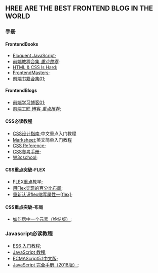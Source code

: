 ## HREE ARE THE BEST FRONTEND BLOG IN THE WORLD


### 手册


#### FrontendBooks
- [Eloquent JavaScript](https://eloquentjavascript.net/);
- [前端教程合集 *重点推荐*](https://www.jqhtml.com/category/tutorial);
- [HTML & CSS Is Hard](https://www.internetingishard.com/html-and-css/introduction/);
- [FrontendMasters](https://frontendmasters.com/books/front-end-handbook/2019/);
- [前端书籍合集01](https://github.com/manjunath5496/HTML-CSS-Programming-Books);

#### FrontendBlogs
- [前端学习博客01](https://github.com/qiu-deqing/FE-learning#%E5%B7%A5%E5%85%B7);
- [前端工匠 博客 *重点推荐*](https://github.com/ljianshu/Blog);


#### CSS必读教程
- [CSS设计指南](https://www.nli.cn/read/css-sjzhin/part0000_split_004.html);中文重点入门教程
- [Marksheet](https://marksheet.io/);英文简单入门教程
- [CSS Reference](http://tympanus.net/codrops/css_reference/);
- [CSS参考手册](http://css.doyoe.com/);
- [W3cschool](https://www.w3schools.com/css/default.asp);



#### CSS重点突破-FLEX
- [FLEX重点教学](https://github.com/samanthaming/Flexbox30);
- [用Flex实现的百分比布局](https://blog.csdn.net/Handsome_fan/article/details/70199238);
- [重新认识flex缩写属性—[flex]](https://juejin.im/post/5b0f2de751882536c25d56d9);

#### CSS重点突破-布局
- [如何居中一个元素（终结版）](https://github.com/ljianshu/Blog/issues/29);


### Javascript必读教程
- [ES6 入门教程](https://es6.ruanyifeng.com/);
- [JavaScript 教程](https://wangdoc.com/javascript/);
- [ECMAScript5.1中文版](http://yanhaijing.com/es5/#about);
- [JavaScript 完全手册（2018版）](https://www.w3schools.com/css/default.asp);
